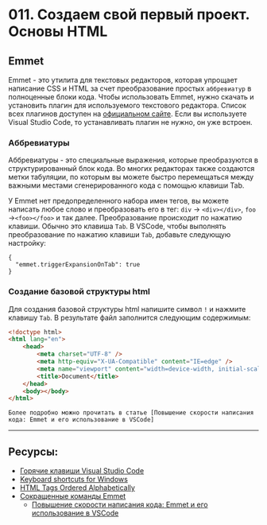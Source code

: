 # 011. Создаем свой первый проект. Основы HTML

## Emmet

Emmet - это утилита для текстовых редакторов, которая упрощает написание CSS и HTML за счет преобразование простых `аббревиатур` в полноценные блоки кода.
Чтобы использовать Emmet, нужно скачать и установить плагин для используемого текстового редактора. Список всех плагинов доступен на [официальном сайте](https://emmet.io/download/). Если вы используете Visual Studio Code, то устанавливать плагин не нужно, он уже встроен.

### Аббревиатуры

Аббревиатуры - это специальные выражения, которые преобразуются в структурированный блок кода. Во многих редакторах также создаются метки табуляции, по которым вы можете быстро перемещаться между важными местами сгенерированного кода с помощью клавиши Tab.

У Emmet нет предопределенного набора имен тегов, вы можете написать любое слово и преобразовать его в тег: `div` → `<div></div>`, `foo` →​ `<foo></foo>` и так далее. Преобразование происходит по нажатию клавиши. Обычно это клавиша `Tab`. В VSCode, чтобы выполнять преобразование по нажатию клавиши `Tab`, добавьте следующую настройку:

```
{
  "emmet.triggerExpansionOnTab": true
}
```

### Создание базовой структуры html

Для создания базовой структуры html напишите символ `!` и нажмите клавишу `Tab`. В результате файл заполнится следующим содержимым:

```html
<!doctype html>
<html lang="en">
	<head>
		<meta charset="UTF-8" />
		<meta http-equiv="X-UA-Compatible" content="IE=edge" />
		<meta name="viewport" content="width=device-width, initial-scale=1.0" />
		<title>Document</title>
	</head>
	<body></body>
</html>
```

    Более подробно можно прочитать в статье [Повышение скорости написания кода: Emmet и его использование в VSCode]

---

## Ресурсы:

- [Горячие клавиши Visual Studio Code](https://nikomedvedev.ru/other/vscodeshortcuts/hotkeys.html)
- [Keyboard shortcuts for Windows](https://code.visualstudio.com/shortcuts/keyboard-shortcuts-windows.pdf)
- [HTML Tags Ordered Alphabetically](https://www.w3schools.com/tags/)
- [Сокращенные команды Emmet](https://docs.emmet.io/cheat-sheet/)
  - [Повышение скорости написания кода: Emmet и его использование в VSCode](https://habr.com/ru/articles/573032/)
